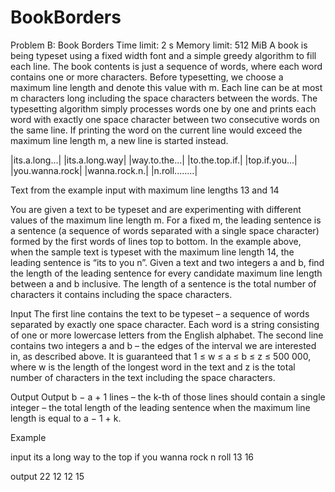 # BookBorders
Problem B: Book Borders 
Time limit: 2 s 
Memory limit: 512 MiB 
A book is being typeset using a fixed width font and a simple greedy algorithm to fill each line. The book contents is just a sequence of words, where each word contains one or more characters. Before typesetting, we choose a maximum line length and denote this value with m. Each line can be at most m characters long including the space characters between the words. The typesetting algorithm simply processes words one by one and prints each word with exactly one space character between two consecutive words on the same line. If printing the word on the current line would exceed the maximum line length m, a new line is started instead.

 
|its.a.long...|                    |its.a.long.way|
|way.to.the...|                  |to.the.top.if.|
|top.if.you...|                   |you.wanna.rock|
|wanna.rock.n.|               |n.roll........|

Text from the example input with maximum line lengths 13 and 14 

You are given a text to be typeset and are experimenting with different values of the maximum line length m. For a fixed m, the leading sentence is a sentence (a sequence of words separated with a single space character) formed by the first words of lines top to bottom. In the example above, when the sample text is typeset with the maximum line length 14, the leading sentence is “its to you n”. Given a text and two integers a and b, find the length of the leading sentence for every candidate maximum line length between a and b inclusive. The length of a sentence is the total number of characters it contains including the space characters.

Input 
The first line contains the text to be typeset – a sequence of words separated by exactly one space character. Each word is a string consisting of one or more lowercase letters from the English alphabet. The second line contains two integers a and b – the edges of the interval we are interested in, as described above. It is guaranteed that 1 ≤ w ≤ a ≤ b ≤ z ≤ 500 000, where w is the length of the longest word in the text and z is the total number of characters in the text including the space characters.

Output 
Output b − a + 1 lines – the k-th of those lines should contain a single integer – the total length of the leading sentence when the maximum line length is equal to a − 1 + k.

Example 

input 
its a long way to the top if you wanna rock n roll 
13 16 

output 
22 
12 
12 
15
